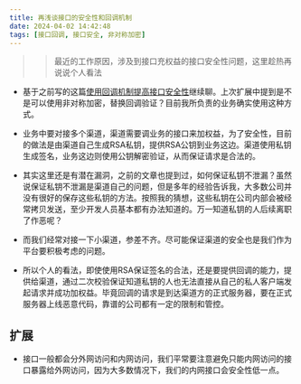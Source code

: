 ```yaml
---
title: 再浅谈接口的安全性和回调机制
date: 2024-04-02 14:42:48
tags: [接口回调, 接口安全, 非对称加密]
---
```


>> 最近的工作原因，涉及到接口充权益的接口安全性问题，这里趁热再说说个人看法

+ 基于之前写的这篇[使用回调机制提高接口安全性](https://kingson4wu.github.io/2020/07/12/20200712-shi-yong-hui-diao-ji-zhi-ti-gao-jie-kou-an-quan-xing/)继续聊。上次扩展中提到是不是可以使用非对称加密，替换回调验证？目前我所负责的业务确实使用这种方式。

+ 业务中要对接多个渠道，渠道需要调业务的接口来加权益，为了安全性，目前的做法是由渠道自己生成RSA私钥，提供RSA公钥到业务这边。渠道使用私钥生成签名，业务这边则使用公钥解密验证，从而保证请求是合法的。

+ 其实这里还是有潜在漏洞，之前的文章也提到过，如何保证私钥不泄漏？虽然说保证私钥不泄漏是渠道自己的问题，但是多年的经验告诉我，大多数公司并没有很好的保存这些私钥的方法。按照我的猜想，这些私钥在公司内部会被经常拷贝发送，至少开发人员基本都有办法知道的。万一知道私钥的人后续离职了作恶呢？
+ 而我们经常对接一下小渠道，参差不齐。尽可能保证渠道的安全也是我们作为平台要积极考虑的问题。

+ 所以个人的看法，即使使用RSA保证签名的合法，还是要提供回调的能力，提供给渠道，通过二次校验保证知道私钥的人也无法直接从自己的私人客户端发起请求并成功加权益。毕竟回调的请求是到达渠道方的正式服务器，要在正式服务器上线恶意代码，靠谱的公司都有一定的限制和管控。

## 扩展
+ 接口一般都会分外网访问和内网访问，我们平常要注意避免只能内网访问的接口暴露给外网访问，因为大多数情况下，我们的内网接口会安全性低一点。

